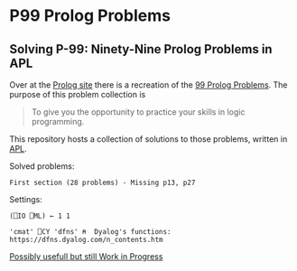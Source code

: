 # P99 Prolog Problems

## Solving P-99: Ninety-Nine Prolog Problems in APL

Over at the [Prolog site] there is a recreation of the [99 Prolog Problems]. The purpose of this problem collection is

> To give you the opportunity to practice your skills in logic programming.

This repository hosts a collection of solutions to those problems, written in [APL].

Solved problems:
    
    First section (28 problems) - Missing p13, p27

Settings:
    
    (⎕IO ⎕ML) ← 1 1
    
    'cmat' ⎕CY 'dfns' ⍝  Dyalog's functions: https://dfns.dyalog.com/n_contents.htm

[Possibly usefull but still Work in Progress](https://github.com/kevinlawler/kona/wiki/K-99%3A-Ninety-Nine-K-Problems)

[Prolog site]: https://sites.google.com/site/prologsite/
[99 Prolog Problems]: https://sites.google.com/site/prologsite/prolog-problems
[APL]: https://apl.wiki
